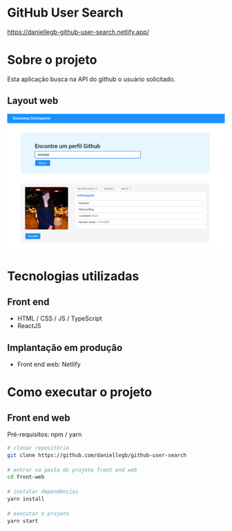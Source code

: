 # GitHub User Search

https://daniellegb-github-user-search.netlify.app/

# Sobre o projeto

Esta aplicação busca na API do github o usuário solicitado.

## Layout web

![Web 1](https://github.com/daniellegb/github-user-search/blob/main/tela.PNG)

# Tecnologias utilizadas
## Front end
- HTML / CSS / JS / TypeScript
- ReactJS
## Implantação em produção
- Front end web: Netlify

# Como executar o projeto

## Front end web
Pré-requisitos: npm / yarn

```bash
# clonar repositório
git clone https://github.com/daniellegb/github-user-search

# entrar na pasta do projeto front end web
cd front-web

# instalar dependências
yarn install

# executar o projeto
yarn start
```

